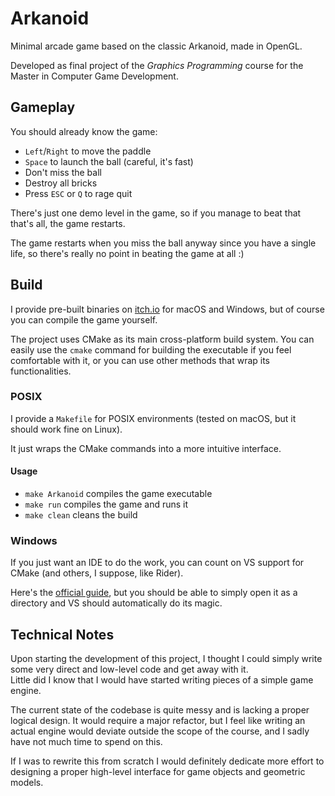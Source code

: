 # Arkanoid

Minimal arcade game based on the classic Arkanoid, made in OpenGL.

Developed as final project of the *Graphics Programming* course for the Master in Computer Game Development.


## Gameplay

You should already know the game:
- `Left`/`Right` to move the paddle
- `Space` to launch the ball (careful, it's fast)
- Don't miss the ball
- Destroy all bricks
- Press `ESC` or `Q` to rage quit

There's just one demo level in the game,
so if you manage to beat that that's all, the game restarts.

The game restarts when you miss the ball anyway since you have a single life,
so there's really no point in beating the game at all :)


## Build

I provide pre-built binaries on [itch.io](https://alberto-lazari.itch.io/arkanoid)
for macOS and Windows,
but of course you can compile the game yourself.

The project uses CMake as its main cross-platform build system.
You can easily use the `cmake` command for building the executable if you feel comfortable with it,
or you can use other methods that wrap its functionalities.

### POSIX

I provide a `Makefile` for POSIX environments
(tested on macOS, but it should work fine on Linux).

It just wraps the CMake commands into a more intuitive interface.

#### Usage

- `make Arkanoid` compiles the game executable
- `make run` compiles the game and runs it
- `make clean` cleans the build

### Windows

If you just want an IDE to do the work, you can count on VS support for CMake
(and others, I suppose, like Rider).


Here's the [official guide](https://learn.microsoft.com/en-us/cpp/build/cmake-projects-in-visual-studio?view=msvc-170),
but you should be able to simply open it as a directory and VS should automatically do its magic.


## Technical Notes

Upon starting the development of this project,
I thought I could simply write some very direct and low-level code and get away with it. \
Little did I know that I would have started writing pieces of a simple game engine.

The current state of the codebase is quite messy and is lacking a proper logical design.
It would require a major refactor,
but I feel like writing an actual engine would deviate outside the scope of the course,
and I sadly have not much time to spend on this.

If I was to rewrite this from scratch I would definitely dedicate more effort to designing a proper high-level interface for game objects and geometric models.
